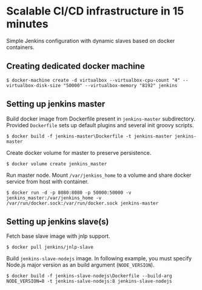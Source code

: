 # Scalable CI/CD infrastructure in 15 minutes

Simple Jenkins configuration with dynamic slaves based on docker containers.

## Creating dedicated docker machine

```
$ docker-machine create -d virtualbox --virtualbox-cpu-count "4" --virtualbox-disk-size "50000" --virtualbox-memory "8192" jenkins
```

## Setting up jenkins master

Build docker image from Dockerfile present in `jenkins-master` subdirectory. Provided `Dockerfile` sets up default plugins and several init groovy scripts.

```
$ docker build -f jenkins-master\Dockerfile -t jenkins-master jenkins-master
```

Create docker volume for master to preserve persistence.

```
$ docker volume create jenkins_master
```

Run master node. Mount `/var/jenkins_home` to a volume and share docker service from host with container.

```
$ docker run -d -p 8080:8080 -p 50000:50000 -v jenkins_master:/var/jenkins_home -v /var/run/docker.sock:/var/run/docker.sock jenkins-master
```

## Setting up jenkins slave(s)

Fetch base slave image with jnlp support.

```
$ docker pull jenkins/jnlp-slave
```

Build `jenkins-slave-nodejs` image. In following example, you must specify Node.js major version as an build argument (`NODE_VERSION`).

```
$ docker build -f jenkins-slave-nodejs\Dockerfile --build-arg NODE_VERSION=8 -t jenkins-salve-nodejs:8 jenkins-slave-nodejs
```